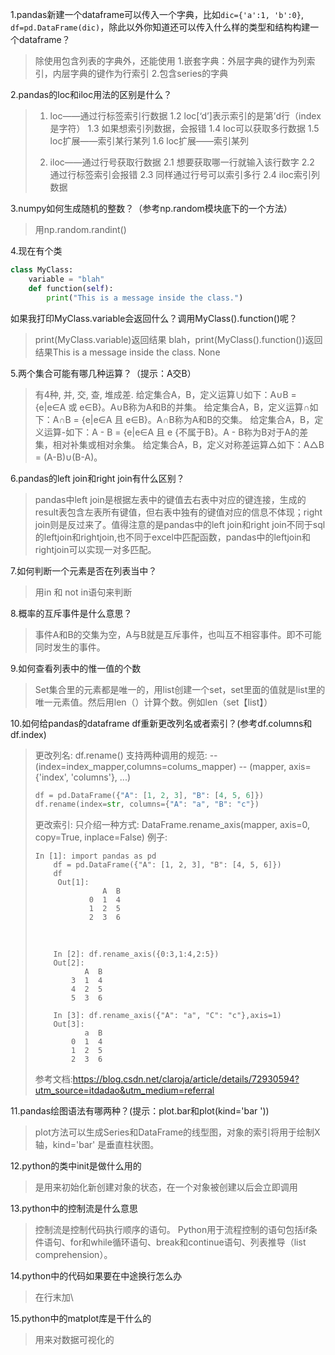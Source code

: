 1.pandas新建一个dataframe可以传入一个字典，比如`dic={'a':1, 'b':0}`,` df=pd.DataFrame(dic)`，除此以外你知道还可以传入什么样的类型和结构构建一个dataframe？

> 除使用包含列表的字典外，还能使用 1.嵌套字典：外层字典的键作为列索引，内层字典的键作为行索引  2.包含series的字典

2.pandas的loc和iloc用法的区别是什么？

> 1. loc——通过行标签索引行数据
>   1.2 loc[‘d’]表示索引的是第’d行（index 是字符）
>   1.3 如果想索引列数据，会报错
>   1.4 loc可以获取多行数据
>   1.5 loc扩展——索引某行某列
>   1.6 loc扩展——索引某列
>
> 2. iloc——通过行号获取行数据
>   2.1 想要获取哪一行就输入该行数字
>   2.2 通过行标签索引会报错
>   2.3 同样通过行号可以索引多行
>   2.4 iloc索引列数据

3.numpy如何生成随机的整数？（参考np.random模块底下的一个方法）

> 用np.random.randint()

4.现在有个类       

```python
class MyClass:                
    variable = "blah"               
    def function(self):                           
        print("This is a message inside the class.")   
```

​      如果我打印MyClass.variable会返回什么？调用MyClass().function()呢？

> print(MyClass.variable)返回结果 blah，print(MyClass().function())返回结果This is a message inside the class.
> None

5.两个集合可能有哪几种运算？（提示：A交B）

> 有4种, 并, 交, 查, 堆成差.
> 给定集合A，B，定义运算∪如下：A∪B = {e|e∈A 或 e∈B}。A∪B称为A和B的并集。
> 给定集合A，B，定义运算∩如下：A∩B = {e|e∈A 且 e∈B}。A∩B称为A和B的交集。
> 给定集合A，B，定义运算-如下：A - B = {e|e∈A 且 e {不属于B}。A - B称为B对于A的差集，相对补集或相对余集。
> 给定集合A，B，定义对称差运算△如下：A△B = (A-B)∪(B-A)。

6.pandas的left join和right join有什么区别？

> pandas中left join是根据左表中的键值去右表中对应的键连接，生成的result表包含左表所有键值，但右表中独有的键值对应的信息不体现；right join则是反过来了。值得注意的是pandas中的left join和right join不同于sql的leftjoin和rightjoin,也不同于excel中匹配函数，pandas中的leftjoin和rightjoin可以实现一对多匹配。

7.如何判断一个元素是否在列表当中？

> 用in 和 not in语句来判断

8.概率的互斥事件是什么意思？

> 事件A和B的交集为空，A与B就是互斥事件，也叫互不相容事件。即不可能同时发生的事件。

9.如何查看列表中的惟一值的个数

> Set集合里的元素都是唯一的，用list创建一个set，set里面的值就是list里的唯一元素值。然后用len（）计算个数。例如len（set【list】）

10.如何给pandas的dataframe df重新更改列名或者索引？(参考df.columns和df.index)

>
> 更改列名:
> df.rename() 支持两种调用的规范:
>    -- (index=index_mapper,columns=colums_mapper)
>    -- (mapper, axis={'index', 'columns'}, ...)
>
> ```python
> df = pd.DataFrame({"A": [1, 2, 3], "B": [4, 5, 6]})
> df.rename(index=str, columns={"A": "a", "B": "c"})
> ```
>
> 更改索引:
>     只介绍一种方式:
>     DataFrame.rename_axis(mapper, axis=0, copy=True, inplace=False)
>     例子:
>
> ```shell
> In [1]: import pandas as pd
>     df = pd.DataFrame({"A": [1, 2, 3], "B": [4, 5, 6]})
>     df
>      Out[1]: 
>                A  B
>             0  1  4
>             1  2  5
>             2  3  6
> ```
>
> ​    
>
>         In [2]: df.rename_axis({0:3,1:4,2:5})
>         Out[2]: 
>                A  B
>             3  1  4
>             4  2  5
>             5  3  6
>     
>         In [3]: df.rename_axis({"A": "a", "C": "c"},axis=1)
>         Out[3]: 
>                a  B
>             0  1  4
>             1  2  5
>             2  3  6
> 参考文档:https://blog.csdn.net/claroja/article/details/72930594?utm_source=itdadao&utm_medium=referral
>

11.pandas绘图语法有哪两种？(提示：plot.bar和plot(kind='bar '))

> plot方法可以生成Series和DataFrame的线型图，对象的索引将用于绘制X轴，kind='bar' 是垂直柱状图。

12.python的类中init是做什么用的

> 是用来初始化新创建对象的状态，在一个对象被创建以后会立即调用 

13.python中的控制流是什么意思

> 控制流是控制代码执行顺序的语句。
> Python用于流程控制的语句包括if条件语句、for和while循环语句、break和continue语句、列表推导（list comprehension）。

14.python中的代码如果要在中途换行怎么办

> 在行末加\

15.python中的matplot库是干什么的

> 用来对数据可视化的